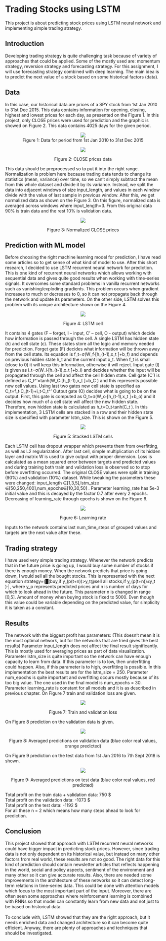 # Trading Stocks using LSTM
 This project is about predicting stock prices using LSTM neural network and implementing simple trading strategy.

## Introduction

 Developing trading strategy is quite challenging task because of variety of approaches that could be applied. Some of the mostly used are: momentum strategy, reversion strategy and forecasting strategy.
 For this assignment, I will use forecasting strategy combined with deep learning. The main idea is to predict the next value of a stock based on some historical factors (data). 


## Data

In this case, our historical data are prices of a SPY stock from 1st Jan 2010 to 31st Dec 2015. This data contains information for opening, closing, highest and lowest prices for each day, as presented on the Figure 1. In this project, only CLOSE prices were used for prediction and the graphic is showed on Figure 2. This data contains 4025 days for the given period.

<p align="center">
<img style="float: center;" align="center" src="./images/data.PNG" ><br/>
  Figure 1: Data for period from 1st Jan 2010 to 31st Dec 2015
</p>


<p align="center">
<img style="float: center;margin:0 auto; " align="center" src="./images/datagraphic.png">   
<div align="center">
Figure 2: CLOSE prices data
</div>
</p>

This data should be preprocessed so to put it into the right range. Normalization is problem here because trading data tends to change its statistics (mean, variance) over time, so we can’t simply subtract the mean from this whole dataset and divide it by its variance. Instead, we split the data into adjacent windows of size input_length, and values in each window divide with the value of last sample in previous window. After this, we get normalized data as shown on the Figure 3. On this figure, normalized data is averaged across windows where input_length=3. From this original data 90% is train data and the rest 10% is validation data.

<p align="center">
<img style="float: center;margin:0 auto; " align="center" src="./images/norm.png">   
<div align="center">
Figure 3: Normalized CLOSE prices
</div>
</p>

## Prediction with ML model
Before choosing the right machine learning model for prediction, I have read some articles so to get sense of what kind of model to use. After this short research, I decided to use LSTM recurrent neural network for prediction. This is one kind of recurrent neural networks which allows working with sequential data and gives quite good results when working with time-series signals. It overcomes some standard problems in vanilla recurrent networks such as vanishing/exploding gradients. This problem occurs when gradient increases to much or decreases to 0, so it can not propagate back through the network and update its parameters. On the other side, LSTM solves this problem with its unique architecture shown on the Figure 4. 

<p align="center">
<img style="float: center;margin:0 auto; " align="center" src="./images/LSTM.png">   
<div align="center">
Figure 4: LSTM cell
</div>
</p>

It contains 4 gates (F – forget, I – input, C’ – cell, O - output) which decide how information is passed through the cell. A single LSTM has hidden state (h) and cell state (c). These states store all the logic and memory needed for prediction.
	Forget gate (F) decides what information will be thrown away from the cell state. Its equation is f_t=σ(W_f∙[h_(t-1),x_t ]+b_f) and depends on previous hidden state h_t and the current input x_t. When f_t is small (close to 0) it will keep this information, otherwise it will reject.
	Input gate (I) is given as i_t=σ(W_i∙[h_(t-1),x_t ]+b_i) and decides whether the input will be propagated through the cell and affect the cell hidden state.
	Cell gate (C’) is defined as C_t^'=tanh⁡(W_C∙[h_(t-1),x_t ]+b_C ) and this represents possible new cell values.
Using last two gates new cell state is specified as C_t=f_t∙C_(t-1)+i_t∙C_t^'
	Output gate (O) decides what is going to be on the output.  First, this gate is computed as O_t=σ(W_o∙[h_(t-1),x_t ]+b_o) and it decides how much of a cell state will affect the new hidden state. Therefore, new hidden state is calculated as h_t=O_t∙tanh⁡(C_t ).
In this implementation, 3 LSTM cells are stacked in a row and their hidden state size is specified with parameter lstm_size. This is shown on the Figure 5. 

<p align="center">
<img style="float: center;margin:0 auto; " align="center" src="./images/stacked.PNG">   
<div align="center">
Figure 5: Stacked LSTM cells
</div>
</p>

Each LSTM cell has dropout wrapper which prevents them from overfitting, as well as L2 regularization. After last cell, simple multiplication of its hidden layer and matrix W is used to give output with proper dimension. Loss is calculated as a mean squared error between targets and predicted values and during training both train and validation loss is observed so to stop before overfitting occurred. The original CLOSE values were split in training (90%) and validation (10%) dataset.
While tweaking the parameters these were changed: input_length ∈[1,3,5],lstm_size  ∈[50,250,400],num_epochs∈[10,30,50] . Parameter learning_rate has 5e-3 initial value and this is decayed by the factor 0.7 after every 2 epochs. Decreasing of learning_rate through epochs is shown on the Figure 6.

<p align="center">
<img style="float: center;margin:0 auto; " align="center" src="./images/lr.png">   
<div align="center">
Figure 6: Learning rate
</div>
</p>

Inputs to the network contains last num_time_steps of grouped values and targets are the next value after these. 

## Trading strategy

I have used very simple trading strategy. Whenever the network predicts that in the future price is going up, I would buy some number of stocks if there is enough money. When the network predicts that price is going down, I would sell all the bought stocks. This is represented with the next equation
strategy={█(buy,if y_(p(t+n))>y_t@sell all stocks,if y_(p(t+n))≤y_t )┤,
where y_p represents predicted prices and n is number of days for which to look ahead in the future. This parameter n is changed in range [0,5]. Amount of money when buying stock is fixed to 5000. Even though this value could be variable depending on the predicted value, for simplicity it is taken as a constant. 

## Results
The network with the biggest profit has parameters: 
(This doesn’t mean it is the most optimal network, but for the networks that are tried gives the best results) 
Parameter input_length does not affect the final result significantly. This is mostly used for averaging prices as part of data visualization.
Parameter lstm_size is quite important so the network can have enough capacity to learn from data. If this parameter is to low, then underfitting could happen. Also, if this parameter is to high, overfitting is possible. In this implementation the best results are for the lstm_size = 250.
Parameter num_epochs is quite important and overfitting occurs mostly because of its too big value. The one used in the final model is num_epochs = 30.
Parameter learning_rate is constant for all models and it is as described in previous chapter. 
On Figure 7 train and validation loss are given. 

<p align="center">
<img style="float: center;margin:0 auto; " align="center" src="./images/train_val_loss.png">   
<div align="center">
Figure 7: Train and validation loss
</div>
</p>

On Figure 8 prediction on the validation data is given.

<p align="center">
<img style="float: center;margin:0 auto; " align="center" src="./images/pred_val.png">   
<div align="center">
Figure 8: Averaged predictions on validation data (blue color real values, orange predicted)
</div>
</p>

On Figure 9 prediction on the test data from 1st Jan 2016 to 7th Sept 2018 is shown.

<p align="center">
<img style="float: center;margin:0 auto; " align="center" src="./images/pred_test.png">   
<div align="center">
Figure 9: Averaged predictions on test data (blue color real values, red predicted)
</div>
</p>

Total profit on the train data + validation data:  750 $<br/>
Total profit on the validation data: -1073 $<br/>
Total profit on the test data: -1192 $<br/>
For all these n = 2 which means how many steps ahead to look for prediction.

## Conclusion
This project showed that approach with LSTM recurrent neural networks could have bigger impact in predicting stock prices. However, since trading data is not only dependent on its historical value, but instead on many other factors from real world, these results are not so good. The right data for this kind of prediction should contain newsletter articles that reflects happening in the world, social and policy aspects, sentiment of the environment and many other so it can give accurate results. Also, there are needed some improvements in the architecture of these networks so it can detect long-term relations in time-series data. This could be done with attention models which focus to the most important part of the input. Moreover, there are often seen some approaches where reinforcement learning is combined with RNNs so that model can constantly learn from new data and not just to be based on historical data. <br/><br/>
To conclude with, LSTM showed that they are the right approach, but it needs enriched data and changed architecture so it can become quite efficient. Anyway, there are plenty of approaches and techniques that should be investigated.

